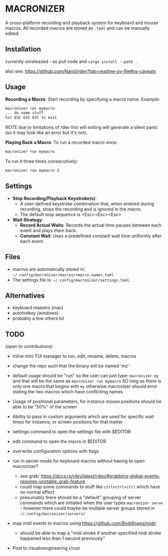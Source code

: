 # MACRONIZER

A cross-platform recording and playback system for keyboard and mouse macros.
All recorded macros are stored as `.toml`  and can be manually edited.

## Installation
currently unreleased - so pull code and `cargo install --path .`

also see: https://github.com/Narsil/rdev?tab=readme-ov-file#os-caveats

## Usage
**Recording a Macro**:
   Start recording by specifying a macro name. Example:
```bash
macronizer rec mymacro
... do some stuff
hit ESC ESC ESC to exit
```

NOTE due to limitations of rdev this will exiting will generate a silent panic
(so it may look like an error but it's not).

**Playing Back a Macro**:
To run a recorded macro once:
```bash
macronizer run mymacro
```

To run it three times consecutively:
```bash
macronizer run mymacro 3
```

## Settings

- **Stop Recording/Playback Keystroke(s)**:
  - A user-defined keystroke combination that, when entered during recording,
    stops the recording and is ignored in the macro.
  - The default stop sequence is \<Esc\>\<Esc\>\<Esc\>
- **Wait Strategy**:
  - **Record Actual Waits**: Records the actual time pauses between each event
    and plays them back.
  - **Constant Wait**: Uses a predefined constant wait time uniformly after each
    event.

## Files
- macros are automatically stored in: `~/.config/macronizer/macros/<macro-name>.toml`
- The settings file is: `~/.config/macronizer/settings.toml`.

## Alternatives
 - keyboard maestro (mac) 
 - autohotkey (windows) 
 - probably a few others lol

## TODO
(open to contributions) 
- inline mini TUI manager to run, edit, rename, delete, macros
- change the repo such that the binary will be named 'mz'
- default usage should be "run" so the user can just type: 
    `macronizer my` and that will be the same as `macronizer run mymacro` SO
    long as there is only one macro that begins with `my` otherwise macronizer
    should error stating the two macros which have conflicting names
- Usage of positional parameters, for instance mouse positions should be able to
  be "50%" of the screen
- Ability to pass in custom arguments which are used for specific wait times for
  instance, or screen positions for that matter
- settings command to open the settings file with $EDITOR
- edit command to open the macro in $EDITOR
- overwrite configuration options with flags
- run in server mode for keyboard macros without having to open macronizer?
  - see grab: https://docs.rs/rdev/latest/rdev/#grabbing-global-events-requires-unstable_grab-feature
  - could map some commands to stuff like `ctrl+ctrl+ctrl` which have no normal
    effect
  - presumably there should be a "default" grouping of server commands which are
    initiated when the user types `macronizer serve` - however there could maybe
    be multiple server groups stored in `~/.config/macronizer/servers/`
- map midi events to macros using https://github.com/Boddlnagg/midir
  - should be able to map a "midi stroke if another specified midi stroke
    happened less than 1 second previously"

- Post to r/audioengineering r/rust
